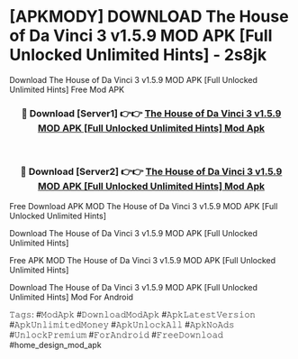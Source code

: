 # [APKMODY] DOWNLOAD The House of Da Vinci 3 v1.5.9 MOD APK [Full Unlocked Unlimited Hints] - 2s8jk
Download The House of Da Vinci 3 v1.5.9 MOD APK [Full Unlocked Unlimited Hints] Free Mod APK

<div align="center">
<h3>🔴 Download [Server1] 👉👉 <a href="https://apk-comot.site?title=The_House_of_Da_Vinci_3_v1.5.9_MOD_APK_[Full_Unlocked_Unlimited_Hints]">The House of Da Vinci 3 v1.5.9 MOD APK [Full Unlocked Unlimited Hints] Mod Apk</a></h3><br>

<h3>🔴 Download [Server2] 👉👉 <a href="https://apk-comot.site?title=The_House_of_Da_Vinci_3_v1.5.9_MOD_APK_[Full_Unlocked_Unlimited_Hints]">The House of Da Vinci 3 v1.5.9 MOD APK [Full Unlocked Unlimited Hints] Mod Apk</a></h3>
</div>


Free Download APK MOD The House of Da Vinci 3 v1.5.9 MOD APK [Full Unlocked Unlimited Hints]

Download The House of Da Vinci 3 v1.5.9 MOD APK [Full Unlocked Unlimited Hints] 

Free APK MOD The House of Da Vinci 3 v1.5.9 MOD APK [Full Unlocked Unlimited Hints] 

Download The House of Da Vinci 3 v1.5.9 MOD APK [Full Unlocked Unlimited Hints] Mod For Android

𝚃𝚊𝚐𝚜: #𝙼𝚘𝚍𝙰𝚙𝚔 #𝙳𝚘𝚠𝚗𝚕𝚘𝚊𝚍𝙼𝚘𝚍𝙰𝚙𝚔 #𝙰𝚙𝚔𝙻𝚊𝚝𝚎𝚜𝚝𝚅𝚎𝚛𝚜𝚒𝚘𝚗 #𝙰𝚙𝚔𝚄𝚗𝚕𝚒𝚖𝚒𝚝𝚎𝚍𝙼𝚘𝚗𝚎𝚢 #𝙰𝚙𝚔𝚄𝚗𝚕𝚘𝚌𝚔𝙰𝚕𝚕 #𝙰𝚙𝚔𝙽𝚘𝙰𝚍𝚜 #𝚄𝚗𝚕𝚘𝚌𝚔𝙿𝚛𝚎𝚖𝚒𝚞𝚖 #𝙵𝚘𝚛𝙰𝚗𝚍𝚛𝚘𝚒𝚍 #𝙵𝚛𝚎𝚎𝙳𝚘𝚠𝚗𝚕𝚘𝚊𝚍 #home_design_mod_apk